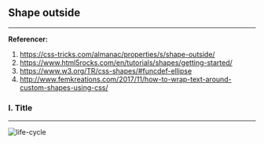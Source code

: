 ## Shape outside
---
**Referencer:**

1. https://css-tricks.com/almanac/properties/s/shape-outside/
1. https://www.html5rocks.com/en/tutorials/shapes/getting-started/
1. https://www.w3.org/TR/css-shapes/#funcdef-ellipse
1. http://www.femkreations.com/2017/11/how-to-wrap-text-around-custom-shapes-using-css/

### I. Title
---

![life-cycle](https://github.com/daodc/Front-End-Develop-Technicals/blob/master/images/life-cycle.png)

```javascript

```
